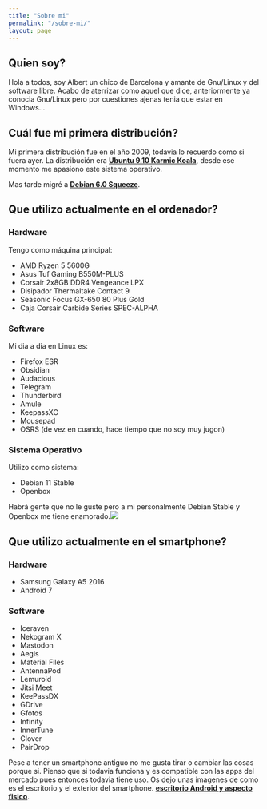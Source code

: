 ```yaml
---
title: "Sobre mi"
permalink: "/sobre-mi/"
layout: page
---
```


## Quien soy?

Hola a todos, soy Albert un chico de Barcelona y amante de Gnu/Linux y del software libre. Acabo de aterrizar como aquel que dice, anteriormente ya conocia Gnu/Linux pero por cuestiones ajenas tenia que estar en Windows...

## Cuál fue mi primera distribución?

Mi primera distribución fue en el año 2009, todavia lo recuerdo como si fuera ayer. La distribución era [**Ubuntu 9.10 Karmic Koala**](https://upload.wikimedia.org/wikipedia/commons/c/c8/Ubuntu_9.10.png), desde ese momento me apasiono este sistema operativo.

Mas tarde migré a [**Debian 6.0 Squeeze**](https://upload.wikimedia.org/wikipedia/commons/0/0c/Debian_6.0.2.1.png).

## Que utilizo actualmente en el ordenador?

### Hardware

Tengo como máquina principal:

- AMD Ryzen 5 5600G
- Asus Tuf Gaming B550M-PLUS
- Corsair 2x8GB DDR4 Vengeance LPX
- Disipador Thermaltake Contact 9
- Seasonic Focus GX-650 80 Plus Gold
- Caja Corsair Carbide Series SPEC-ALPHA

### Software

Mi dia a dia en Linux es:

- Firefox ESR
- Obsidian
- Audacious
- Telegram
- Thunderbird
- Amule
- KeepassXC
- Mousepad
- OSRS (de vez en cuando, hace tiempo que no soy muy jugon)

### Sistema Operativo

Utilizo como sistema:

- Debian 11 Stable
- Openbox

Habrá gente que no le guste pero a mi personalmente Debian Stable y Openbox me tiene enamorado.![](https://files.catbox.moe/xtaqk9.png)

## Que utilizo actualmente en el smartphone?

### Hardware

- Samsung Galaxy A5 2016
- Android 7

### Software

- Iceraven
- Nekogram X
- Mastodon
- Aegis
- Material Files
- AntennaPod
- Lemuroid
- Jitsi Meet
- KeePassDX
- GDrive
- Gfotos
- Infinity
- InnerTune
- Clover
- PairDrop

Pese a tener un smartphone antiguo no me gusta tirar o cambiar las cosas porque si. Pienso que si todavia funciona y es compatible con las apps del mercado pues entonces todavia tiene uso. Os dejo unas imagenes de como es el escritorio y el exterior del smartphone. [**escritorio Android y aspecto fisico**](https://catbox.moe/c/vkffr8).
